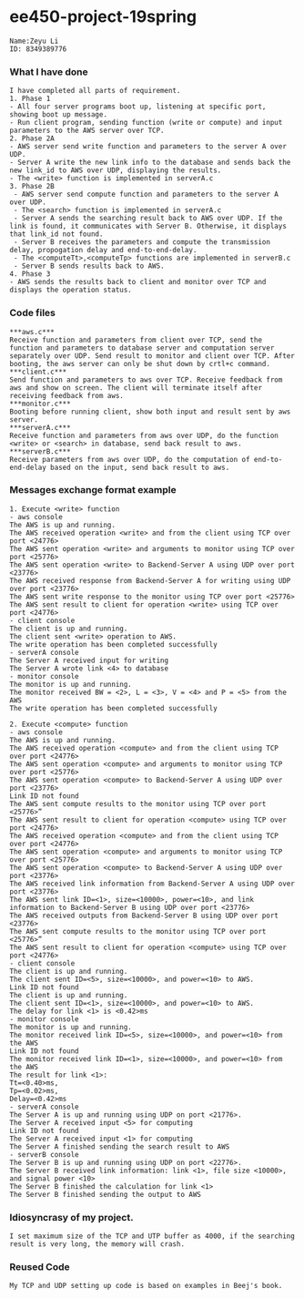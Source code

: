 # ee450-project-19spring   
	Name:Zeyu Li
	ID: 8349389776
### What I have done  
	I have completed all parts of requirement.     
	1. Phase 1  
	- All four server programs boot up, listening at specific port, showing boot up message.  
	- Run client program, sending function (write or compute) and input parameters to the AWS server over TCP.  
	2. Phase 2A
	- AWS server send write function and parameters to the server A over UDP.
	- Server A write the new link info to the database and sends back the new link_id to AWS over UDP, displaying the results.
	- The <write> function is implemented in serverA.c 
	3. Phase 2B  
	 - AWS server send compute function and parameters to the server A over UDP.
	 - The <search> function is implemented in serverA.c
	 - Server A sends the searching result back to AWS over UDP. If the link is found, it communicates with Server B. Otherwise, it displays that link_id not found.
	 - Server B receives the parameters and compute the transmission delay, propogation delay and end-to-end-delay.
	 - The <computeTt>,<computeTp> functions are implemented in serverB.c
	 - Server B sends results back to AWS.
	4. Phase 3
	- AWS sends the results back to client and monitor over TCP and displays the operation status. 
	
### Code files  
	***aws.c***  
	Receive function and parameters from client over TCP, send the function and parameters to database server and computation server separately over UDP. Send result to monitor and client over TCP. After booting, the aws server can only be shut down by crtl+c command.  
	***client.c***  
	Send function and parameters to aws over TCP. Receive feedback from aws and show on screen. The client will terminate itself after receiving feedback from aws.  
	***monitor.c***  
	Booting before running client, show both input and result sent by aws server.  
	***serverA.c***  
	Receive function and parameters from aws over UDP, do the function <write> or <search> in database, send back result to aws.  
	***serverB.c***  
	Receive parameters from aws over UDP, do the computation of end-to-end-delay based on the input, send back result to aws.   

### Messages exchange format example  
	1. Execute <write> function  
	- aws console  
	The AWS is up and running.  
	The AWS received operation <write> and from the client using TCP over port <24776>
	The AWS sent operation <write> and arguments to monitor using TCP over port <25776>
	The AWS sent operation <write> to Backend-Server A using UDP over port <23776>
	The AWS received response from Backend-Server A for writing using UDP over port <23776>
	The AWS sent write response to the monitor using TCP over port <25776>
	The AWS sent result to client for operation <write> using TCP over port <24776>
	- client console  
	The client is up and running.
	The client sent <write> operation to AWS.
	The write operation has been completed successfully 
	- serverA console  
	The Server A received input for writing
	The Server A wrote link <4> to database 
	- monitor console
	The monitor is up and running.
	The monitor received BW = <2>, L = <3>, V = <4> and P = <5> from the AWS
	The write operation has been completed successfully

	2. Execute <compute> function 
	- aws console  
	The AWS is up and running.
	The AWS received operation <compute> and from the client using TCP over port <24776>
	The AWS sent operation <compute> and arguments to monitor using TCP over port <25776>
	The AWS sent operation <compute> to Backend-Server A using UDP over port <23776>
	Link ID not found
	The AWS sent compute results to the monitor using TCP over port <25776>”
	The AWS sent result to client for operation <compute> using TCP over port <24776>
	The AWS received operation <compute> and from the client using TCP over port <24776>
	The AWS sent operation <compute> and arguments to monitor using TCP over port <25776>
	The AWS sent operation <compute> to Backend-Server A using UDP over port <23776>
	The AWS received link information from Backend-Server A using UDP over port <23776>
	The AWS sent link ID=<1>, size=<10000>, power=<10>, and link information to Backend-Server B using UDP over port <23776>
	The AWS received outputs from Backend-Server B using UDP over port <23776>
	The AWS sent compute results to the monitor using TCP over port <25776>”
	The AWS sent result to client for operation <compute> using TCP over port <24776> 
	- client console  
	The client is up and running.
	The client sent ID=<5>, size=<10000>, and power=<10> to AWS.
	Link ID not found 
	The client is up and running.
	The client sent ID=<1>, size=<10000>, and power=<10> to AWS.
	The delay for link <1> is <0.42>ms
	- monitor console  
	The monitor is up and running.
	The monitor received link ID=<5>, size=<10000>, and power=<10> from the AWS
	Link ID not found
	The monitor received link ID=<1>, size=<10000>, and power=<10> from the AWS
	The result for link <1>:
	Tt=<0.40>ms,
	Tp=<0.02>ms,
	Delay=<0.42>ms
	- serverA console  
	The Server A is up and running using UDP on port <21776>.
	The Server A received input <5> for computing
	Link ID not found
	The Server A received input <1> for computing
	The Server A finished sending the search result to AWS
	- serverB console  
	The Server B is up and running using UDP on port <22776>.
	The Server B received link information: link <1>, file size <10000>, and signal power <10>
	The Server B finished the calculation for link <1>
	The Server B finished sending the output to AWS 

### Idiosyncrasy of my project.  
	I set maximum size of the TCP and UTP buffer as 4000, if the searching result is very long, the memory will crash.  

### Reused Code  
	My TCP and UDP setting up code is based on examples in Beej's book.  

